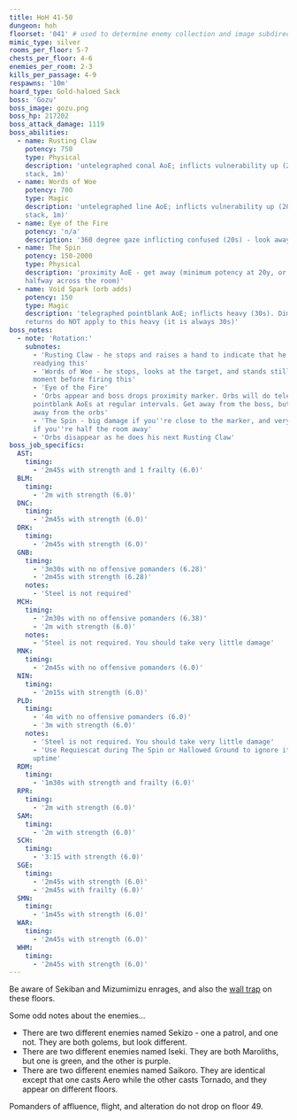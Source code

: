 ```yaml
---
title: HoH 41-50
dungeon: hoh
floorset: '041' # used to determine enemy collection and image subdirectory
mimic_type: silver
rooms_per_floor: 5-7
chests_per_floor: 4-6
enemies_per_room: 2-3
kills_per_passage: 4-9
respawns: '10m'
hoard_type: Gold-haloed Sack
boss: 'Gozu'
boss_image: gozu.png
boss_hp: 217202
boss_attack_damage: 1119
boss_abilities:
  - name: Rusting Claw
    potency: 750
    type: Physical
    description: 'untelegraphed conal AoE; inflicts vulnerability up (20% per
    stack, 1m)'
  - name: Words of Woe
    potency: 700
    type: Magic
    description: 'untelegraphed line AoE; inflicts vulnerability up (20% per
    stack, 1m)'
  - name: Eye of the Fire
    potency: 'n/a'
    description: '360 degree gaze inflicting confused (20s) - look away'
  - name: The Spin
    potency: 150-2000
    type: Physical
    description: 'proximity AoE - get away (minimum potency at 20y, or about
    halfway across the room)'
  - name: Void Spark (orb adds)
    potency: 150
    type: Magic
    description: 'telegraphed pointblank AoE; inflicts heavy (30s). Diminishing
    returns do NOT apply to this heavy (it is always 30s)'
boss_notes:
  - note: 'Rotation:'
    subnotes:
      - 'Rusting Claw - he stops and raises a hand to indicate that he''s
      readying this'
      - 'Words of Woe - he stops, looks at the target, and stands still for a
      moment before firing this'
      - 'Eye of the Fire'
      - 'Orbs appear and boss drops proximity marker. Orbs will do telegraphed
      pointblank AoEs at regular intervals. Get away from the boss, but also
      away from the orbs'
      - 'The Spin - big damage if you''re close to the marker, and very little
      if you''re half the room away'
      - 'Orbs disappear as he does his next Rusting Claw'
boss_job_specifics:
  AST:
    timing:
      - '2m45s with strength and 1 frailty (6.0)'
  BLM:
    timing:
      - '2m with strength (6.0)'
  DNC:
    timing:
      - '2m45s with strength (6.0)'
  DRK:
    timing:
      - '2m45s with strength (6.0)'
  GNB:
    timing:
      - '3m30s with no offensive pomanders (6.28)'
      - '2m45s with strength (6.28)'
    notes:
      - 'Steel is not required'
  MCH:
    timing:
      - '2m30s with no offensive pomanders (6.38)'
      - '2m with strength (6.0)'
    notes:
      - 'Steel is not required. You should take very little damage'
  MNK:
    timing:
      - '2m45s with no offensive pomanders (6.0)'
  NIN:
    timing:
      - '2m15s with strength (6.0)'
  PLD:
    timing:
      - '4m with no offensive pomanders (6.0)'
      - '3m with strength (6.0)'
    notes:
      - 'Steel is not required. You should take very little damage'
      - 'Use Requiescat during The Spin or Hallowed Ground to ignore it for
      uptime'
  RDM:
    timing:
      - '1m30s with strength and frailty (6.0)'
  RPR:
    timing:
      - '2m with strength (6.0)'
  SAM:
    timing:
      - '2m with strength (6.0)'
  SCH:
    timing:
      - '3:15 with strength (6.0)'
  SGE:
    timing:
      - '2m45s with strength (6.0)'
      - '2m45s with frailty (6.0)'
  SMN:
    timing:
      - '1m45s with strength (6.0)'
  WAR:
    timing:
      - '2m45s with strength (6.0)'
  WHM:
    timing:
      - '2m45s with strength (6.0)'
---
```


Be aware of Sekiban and Mizumimizu enrages, and also the
[wall trap](/wall_traps.html#hoh-41-79) on these floors.

Some odd notes about the enemies...

* There are two different enemies named Sekizo - one a patrol, and one not.
  They are both golems, but look different.
* There are two different enemies named Iseki. They are both Maroliths, but one
  is green, and the other is purple.
* There are two different enemies named Saikoro. They are identical except that
  one casts Aero while the other casts Tornado, and they appear on different
  floors.

Pomanders of affluence, flight, and alteration do not drop on floor 49.
